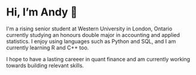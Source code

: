# Hi, I’m Andy 👋

I'm a rising senior student at Western University in London, Ontario currently studying
an honours double major in accounting and applied statistics. I enjoy using languages such as Python and SQL, 
and I am currently learning R and C++ too. 

I hope to have a lasting careeer in quant finance and am currently working towards building relevant skills.
